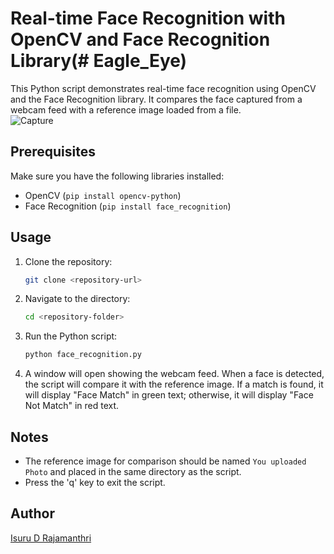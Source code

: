 # Real-time Face Recognition with OpenCV and Face Recognition Library(# Eagle_Eye)

This Python script demonstrates real-time face recognition using OpenCV and the Face Recognition library. It compares the face captured from a webcam feed with a reference image loaded from a file.
<br>
![Capture](https://github.com/Isuru-27/Eagle_Eye/assets/139687227/4f62cd67-fe93-4d3f-9e85-cd109028b9ef)

## Prerequisites

Make sure you have the following libraries installed:

- OpenCV (`pip install opencv-python`)
- Face Recognition (`pip install face_recognition`)

## Usage

1. Clone the repository:

    ```bash
    git clone <repository-url>
    ```

2. Navigate to the directory:

    ```bash
    cd <repository-folder>
    ```

3. Run the Python script:

    ```bash
    python face_recognition.py
    ```

4. A window will open showing the webcam feed. When a face is detected, the script will compare it with the reference image. If a match is found, it will display "Face Match" in green text; otherwise, it will display "Face Not Match" in red text.

## Notes

- The reference image for comparison should be named `You uploaded Photo` and placed in the same directory as the script.
- Press the 'q' key to exit the script.

## Author

[Isuru D Rajamanthri](https://github.com/Isuru-27)

